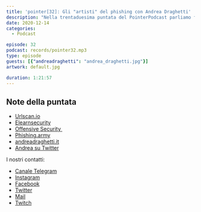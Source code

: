 ```yaml
---
title: 'pointer[32]: Gli "artisti" del phishing con Andrea Draghetti'
description: "Nella trentaduesima puntata del PointerPodcast parliamo finalmente di sicurezza informatica intervistando Andrea Draghetti. Andrea ci ha parlato della storia del phising, dei vettori preferiti dagli attaccanti per estorcere denaro agli attaccati e di come proteggerci. Non potevamo poi non concludere la puntata con una domanda sui Mac con Apple Silicon..."
date: 2020-12-14
categories:
  - Podcast

episode: 32
podcast: records/pointer32.mp3
type: episode
guests: [{"andreadraghetti": "andrea_draghetti.jpg"}]
artwork: default.jpg

duration: 1:21:57
---
```



## Note della puntata
<!-- wp:list -->
<ul><li><a href="https://urlscan.io">Urlscan.io</a></li><li><a href="https://elearnsecurity.com">Elearnsecurity</a></li><li><a href="https://www.offensive-security.com">Offensive Security&nbsp;</a></li><li><a href="https://phishing.army">Phishing.army</a></li><li><a href="https://www.andreadraghetti.it">andreadraghetti.it</a></li><li><a href="https://twitter.com/AndreaDraghetti">Andrea su Twitter</a></li></ul>
<!-- /wp:list -->

I nostri contatti:

- [Canale Telegram](https://t.me/PointerPodcast)
- [Instagram](https://www.instagram.com/pointerpodcast/)
- [Facebook](https://www.facebook.com/pointerPodcast/)
- [Twitter](https://twitter.com/PointerPodcast)
- [Mail](info@pointerpodcast.it)
- [Twitch](https://www.twitch.tv/pointerpodcast)


